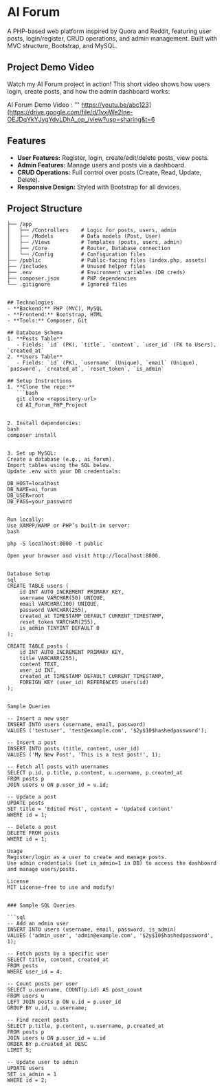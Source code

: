 # AI Forum

A PHP-based web platform inspired by Quora and Reddit, featuring user posts, login/register, CRUD operations, and admin management. Built with MVC structure, Bootstrap, and MySQL.

## Project Demo Video

Watch my AI Forum project in action! This short video shows how users login, create posts, and how the admin dashboard works:

AI Forum Demo Video : ''' https://youtu.be/abc123](https://drive.google.com/file/d/1vxjWe2lne-OEJDqYkYJygYdvLDhA_op_/view?usp=sharing&t=6

## Features
- **User Features:** Register, login, create/edit/delete posts, view posts.
- **Admin Features:** Manage users and posts via a dashboard.
- **CRUD Operations:** Full control over posts (Create, Read, Update, Delete).
- **Responsive Design:** Styled with Bootstrap for all devices.

## Project Structure

```/AI_Forum_PHP_Project
├── /app
│   ├── /Controllers    # Logic for posts, users, admin
│   ├── /Models         # Data models (Post, User)
│   ├── /Views          # Templates (posts, users, admin)
│   ├── /Core           # Router, Database connection
│   └── /Config         # Configuration files
├── /public             # Public-facing files (index.php, assets)
├── /includes           # Unused helper files
├── .env                # Environment variables (DB creds)
├── composer.json       # PHP dependencies
└── .gitignore          # Ignored files


## Technologies
- **Backend:** PHP (MVC), MySQL
- **Frontend:** Bootstrap, HTML
- **Tools:** Composer, Git

## Database Schema
1. **Posts Table**
   - Fields: `id` (PK), `title`, `content`, `user_id` (FK to Users), `created_at`
2. **Users Table**
   - Fields: `id` (PK), `username` (Unique), `email` (Unique), `password`, `created_at`, `reset_token`, `is_admin`

## Setup Instructions
1. **Clone the repo:**
   ```bash
   git clone <repository-url>
   cd AI_Forum_PHP_Project


2. Install dependencies:
bash
composer install


3. Set up MySQL:
Create a database (e.g., ai_forum).
Import tables using the SQL below.
Update .env with your DB credentials:

DB_HOST=localhost
DB_NAME=ai_forum
DB_USER=root
DB_PASS=your_password


Run locally:
Use XAMPP/WAMP or PHP’s built-in server:
bash

php -S localhost:8000 -t public

Open your browser and visit http://localhost:8000.


Database Setup
sql
CREATE TABLE users (
    id INT AUTO_INCREMENT PRIMARY KEY,
    username VARCHAR(50) UNIQUE,
    email VARCHAR(100) UNIQUE,
    password VARCHAR(255),
    created_at TIMESTAMP DEFAULT CURRENT_TIMESTAMP,
    reset_token VARCHAR(255),
    is_admin TINYINT DEFAULT 0
);

CREATE TABLE posts (
    id INT AUTO_INCREMENT PRIMARY KEY,
    title VARCHAR(255),
    content TEXT,
    user_id INT,
    created_at TIMESTAMP DEFAULT CURRENT_TIMESTAMP,
    FOREIGN KEY (user_id) REFERENCES users(id)
);


Sample Queries

-- Insert a new user
INSERT INTO users (username, email, password) 
VALUES ('testuser', 'test@example.com', '$2y$10$hashedpassword');

-- Insert a post
INSERT INTO posts (title, content, user_id) 
VALUES ('My New Post', 'This is a test post!', 1);

-- Fetch all posts with usernames
SELECT p.id, p.title, p.content, u.username, p.created_at 
FROM posts p 
JOIN users u ON p.user_id = u.id;

-- Update a post
UPDATE posts 
SET title = 'Edited Post', content = 'Updated content' 
WHERE id = 1;

-- Delete a post
DELETE FROM posts 
WHERE id = 1;

Usage
Register/login as a user to create and manage posts.
Use admin credentials (set is_admin=1 in DB) to access the dashboard and manage users/posts.

License
MIT License—free to use and modify!


### Sample SQL Queries

```sql
-- Add an admin user
INSERT INTO users (username, email, password, is_admin) 
VALUES ('admin_user', 'admin@example.com', '$2y$10$hashedpassword', 1);

-- Fetch posts by a specific user
SELECT title, content, created_at 
FROM posts 
WHERE user_id = 4;

-- Count posts per user
SELECT u.username, COUNT(p.id) AS post_count 
FROM users u 
LEFT JOIN posts p ON u.id = p.user_id 
GROUP BY u.id, u.username;

-- Find recent posts
SELECT p.title, p.content, u.username, p.created_at 
FROM posts p 
JOIN users u ON p.user_id = u.id 
ORDER BY p.created_at DESC 
LIMIT 5;

-- Update user to admin
UPDATE users 
SET is_admin = 1 
WHERE id = 2;
